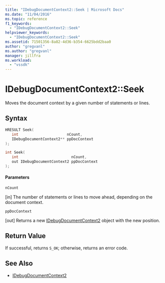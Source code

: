 ```yaml
---
title: "IDebugDocumentContext2::Seek | Microsoft Docs"
ms.date: "11/04/2016"
ms.topic: reference
f1_keywords:
  - "IDebugDocumentContext2::Seek"
helpviewer_keywords:
  - "IDebugDocumentContext2::Seek"
ms.assetid: 71501356-8a82-4d36-b354-6625bdd2baa0
author: "gregvanl"
ms.author: "gregvanl"
manager: jillfra
ms.workload:
  - "vssdk"
---
```

# IDebugDocumentContext2::Seek
Moves the document context by a given number of statements or lines.

## Syntax

```cpp
HRESULT Seek( 
   int                      nCount,
   IDebugDocumentContext2** ppDocContext
);
```

```cpp
int Seek( 
   int                        nCount,
   out IDebugDocumentContext2 ppDocContext
);
```

#### Parameters
 `nCount`

 [in] The number of statements or lines to move ahead, depending on the document context.

 `ppDocContext`

 [out] Returns a new [IDebugDocumentContext2](../../../extensibility/debugger/reference/idebugdocumentcontext2.md) object with the new position.

## Return Value
 If successful, returns `S_OK`; otherwise, returns an error code.

## See Also
- [IDebugDocumentContext2](../../../extensibility/debugger/reference/idebugdocumentcontext2.md)